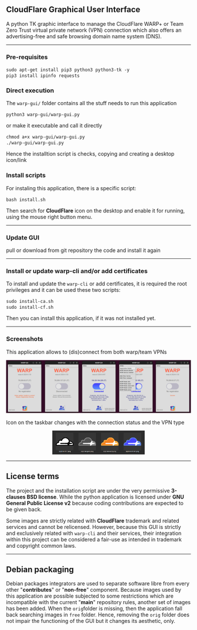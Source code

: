 ## CloudFlare Graphical User Interface

A python TK graphic interface to manage the CloudFlare WARP+ or Team
Zero Trust virtual private network (VPN) connection which also offers
an advertising-free and safe browsing domain name system (DNS).

----

### Pre-requisites

```
sudo apt-get install pip3 python3 python3-tk -y
pip3 install ipinfo requests
```


### Direct execution

The `warp-gui/` folder contains all the stuff needs to run this application

```
python3 warp-gui/warp-gui.py
```

or make it executable and call it directly

```
chmod a+x warp-gui/warp-gui.py
./warp-gui/warp-gui.py
```

Hence the installtion script is checks, copying and creating a desktop icon/link


### Install scripts

For instaling this application, there is a specific script:

```
bash install.sh
```

Then search for **CloudFlare** icon on the desktop and enable it for
running, using the mouse right button menu.

----

### Update GUI

pull or download from git repository the code and install it again

----

### Install or update warp-cli and/or add certificates

To install and update the `warp-cli` or add certificates, it is required the
root privileges and it can be used these two scripts:

```
sudo install-ca.sh
sudo install-cf.sh
```

Then you can install this application, if it was not installed yet.

----

### Screenshots

This application allows to (dis)connect from both warp/team VPNs

![four stages screenshots](warp-gui-5-steps.png)

Icon on the taskbar changes with the connection status and the VPN type

<p><div align="center"><img src="warp-gui-4-icons.png" width="50%" height="50%" alt="four status icons"></div></p>

----

## License terms

The project and the installation script are under the very permissive **3-clauses
BSD license**. While the python application is licensed under **GNU General Public
License v2** because coding contributions are expected to be given back.

Some images are strictly related with **CloudFlare** trademark and related services
and cannot be relicensed. However, because this GUI is strictly and exclusively
related with `warp-cli` and their services, their integration within this project
can be considered a fair-use as intended in trademark and copyright common laws.

----

## Debian packaging

Debian packages integrators are used to separate software libre from every other
"**contributes**" or "**non-free**" component. Because images used by this
application are possible subjected to some restrictions which are incompatible
with the current "**main**" repository rules, another set of images has been
added. When the `orig`folder is missing, then the application fall back searching
images in `free` folder. Hence, removing the `orig` folder does not impair the
functioning of the GUI but it changes its aesthetic, only.


